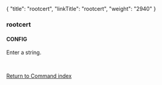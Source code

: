 {
    "title": "rootcert",
    "linkTitle": "rootcert",
    "weight": "2940"
}<span id="rootcert"></span>

### rootcert

#### CONFIG

Enter a string.

 

[Return to Command index](../../)

 
